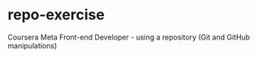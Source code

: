 # repo-exercise
Coursera Meta Front-end Developer - using a repository (Git and GitHub manipulations)
